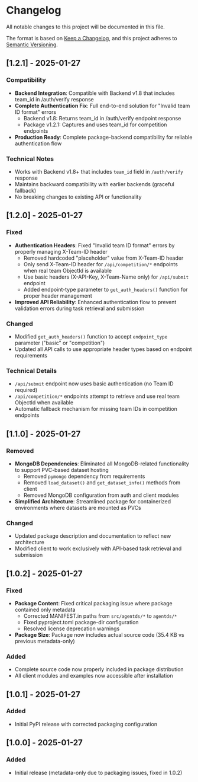 # Changelog

All notable changes to this project will be documented in this file.

The format is based on [Keep a Changelog](https://keepachangelog.com/en/1.0.0/),
and this project adheres to [Semantic Versioning](https://semver.org/spec/v2.0.0.html).

## [1.2.1] - 2025-01-27

### Compatibility
- **Backend Integration**: Compatible with Backend v1.8 that includes team_id in /auth/verify response
- **Complete Authentication Fix**: Full end-to-end solution for "Invalid team ID format" errors
  - Backend v1.8: Returns team_id in /auth/verify endpoint response  
  - Package v1.2.1: Captures and uses team_id for competition endpoints
- **Production Ready**: Complete package-backend compatibility for reliable authentication flow

### Technical Notes
- Works with Backend v1.8+ that includes `team_id` field in `/auth/verify` response
- Maintains backward compatibility with earlier backends (graceful fallback)
- No breaking changes to existing API or functionality

## [1.2.0] - 2025-01-27

### Fixed
- **Authentication Headers**: Fixed "Invalid team ID format" errors by properly managing X-Team-ID header
  - Removed hardcoded "placeholder" value from X-Team-ID header
  - Only send X-Team-ID header for `/api/competition/*` endpoints when real team ObjectId is available
  - Use basic headers (X-API-Key, X-Team-Name only) for `/api/submit` endpoint
  - Added endpoint-type parameter to `get_auth_headers()` function for proper header management
- **Improved API Reliability**: Enhanced authentication flow to prevent validation errors during task retrieval and submission

### Changed
- Modified `get_auth_headers()` function to accept `endpoint_type` parameter ("basic" or "competition")
- Updated all API calls to use appropriate header types based on endpoint requirements

### Technical Details
- `/api/submit` endpoint now uses basic authentication (no Team ID required)
- `/api/competition/*` endpoints attempt to retrieve and use real team ObjectId when available
- Automatic fallback mechanism for missing team IDs in competition endpoints

## [1.1.0] - 2025-01-27

### Removed
- **MongoDB Dependencies**: Eliminated all MongoDB-related functionality to support PVC-based dataset hosting
  - Removed `pymongo` dependency from requirements
  - Removed `load_dataset()` and `get_dataset_info()` methods from client
  - Removed MongoDB configuration from auth and client modules
- **Simplified Architecture**: Streamlined package for containerized environments where datasets are mounted as PVCs

### Changed
- Updated package description and documentation to reflect new architecture
- Modified client to work exclusively with API-based task retrieval and submission

## [1.0.2] - 2025-01-27

### Fixed
- **Package Content**: Fixed critical packaging issue where package contained only metadata
  - Corrected MANIFEST.in paths from `src/agentds/*` to `agentds/*`
  - Fixed pyproject.toml package-dir configuration  
  - Resolved license deprecation warnings
- **Package Size**: Package now includes actual source code (35.4 KB vs previous metadata-only)

### Added
- Complete source code now properly included in package distribution
- All client modules and examples now accessible after installation

## [1.0.1] - 2025-01-27

### Added
- Initial PyPI release with corrected packaging configuration

## [1.0.0] - 2025-01-27

### Added
- Initial release (metadata-only due to packaging issues, fixed in 1.0.2) 